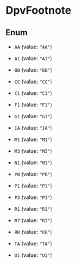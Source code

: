 

# DpvFootnote

## Enum


* `AA` (value: `"AA"`)

* `A1` (value: `"A1"`)

* `BB` (value: `"BB"`)

* `CC` (value: `"CC"`)

* `C1` (value: `"C1"`)

* `F1` (value: `"F1"`)

* `G1` (value: `"G1"`)

* `IA` (value: `"IA"`)

* `M1` (value: `"M1"`)

* `M3` (value: `"M3"`)

* `N1` (value: `"N1"`)

* `PB` (value: `"PB"`)

* `P1` (value: `"P1"`)

* `P3` (value: `"P3"`)

* `R1` (value: `"R1"`)

* `R7` (value: `"R7"`)

* `RR` (value: `"RR"`)

* `TA` (value: `"TA"`)

* `U1` (value: `"U1"`)



